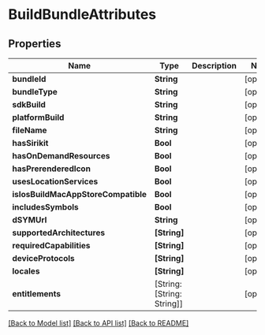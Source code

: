 # BuildBundleAttributes

## Properties
Name | Type | Description | Notes
------------ | ------------- | ------------- | -------------
**bundleId** | **String** |  | [optional] 
**bundleType** | **String** |  | [optional] 
**sdkBuild** | **String** |  | [optional] 
**platformBuild** | **String** |  | [optional] 
**fileName** | **String** |  | [optional] 
**hasSirikit** | **Bool** |  | [optional] 
**hasOnDemandResources** | **Bool** |  | [optional] 
**hasPrerenderedIcon** | **Bool** |  | [optional] 
**usesLocationServices** | **Bool** |  | [optional] 
**isIosBuildMacAppStoreCompatible** | **Bool** |  | [optional] 
**includesSymbols** | **Bool** |  | [optional] 
**dSYMUrl** | **String** |  | [optional] 
**supportedArchitectures** | **[String]** |  | [optional] 
**requiredCapabilities** | **[String]** |  | [optional] 
**deviceProtocols** | **[String]** |  | [optional] 
**locales** | **[String]** |  | [optional] 
**entitlements** | [String: [String: String]] |  | [optional] 

[[Back to Model list]](../README.md#documentation-for-models) [[Back to API list]](../README.md#documentation-for-api-endpoints) [[Back to README]](../README.md)


